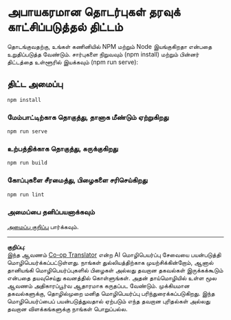 <!--
CO_OP_TRANSLATOR_METADATA:
{
  "original_hash": "5c51a54dd89075a7a362890117b7ed9e",
  "translation_date": "2025-10-11T15:57:13+00:00",
  "source_file": "3-Data-Visualization/13-meaningful-visualizations/starter/README.md",
  "language_code": "ta"
}
-->
# அபாயகரமான தொடர்புகள் தரவுக் காட்சிப்படுத்தல் திட்டம்

தொடங்குவதற்கு, உங்கள் கணினியில் NPM மற்றும் Node இயங்குகிறதா என்பதை உறுதிப்படுத்த வேண்டும். சார்புகளை நிறுவவும் (npm install) மற்றும் பின்னர் திட்டத்தை உள்ளூரில் இயக்கவும் (npm run serve):

## திட்ட அமைப்பு
```
npm install
```

### மேம்பாட்டிற்காக தொகுத்து, தானாக மீண்டும் ஏற்றுகிறது
```
npm run serve
```

### உற்பத்திக்காக தொகுத்து, சுருக்குகிறது
```
npm run build
```

### கோப்புகளை சீரமைத்து, பிழைகளை சரிசெய்கிறது
```
npm run lint
```

### அமைப்பை தனிப்பயனாக்கவும்
[அமைப்பு குறிப்பு](https://cli.vuejs.org/config/) பார்க்கவும்.

---

**குறிப்பு**:  
இந்த ஆவணம் [Co-op Translator](https://github.com/Azure/co-op-translator) என்ற AI மொழிபெயர்ப்பு சேவையை பயன்படுத்தி மொழிபெயர்க்கப்பட்டுள்ளது. நாங்கள் துல்லியத்திற்காக முயற்சிக்கின்றோம், ஆனால் தானியங்கி மொழிபெயர்ப்புகளில் பிழைகள் அல்லது தவறான தகவல்கள் இருக்கக்கூடும் என்பதை தயவுசெய்து கவனத்தில் கொள்ளுங்கள். அதன் தாய்மொழியில் உள்ள மூல ஆவணம் அதிகாரப்பூர்வ ஆதாரமாக கருதப்பட வேண்டும். முக்கியமான தகவல்களுக்கு, தொழில்முறை மனித மொழிபெயர்ப்பு பரிந்துரைக்கப்படுகிறது. இந்த மொழிபெயர்ப்பைப் பயன்படுத்துவதால் ஏற்படும் எந்த தவறான புரிதல்கள் அல்லது தவறான விளக்கங்களுக்கு நாங்கள் பொறுப்பல்ல.